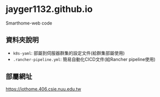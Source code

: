 # jayger1132.github.io
  Smarthome-web code 

## 資料夾說明
* `k8s-yaml`: 部屬到伺服器群集的設定文件(給群集部屬使用)
* `.rancher-pipeline.yml`: 簡易自動化CICD文件(給Rancher pipeline使用)

## 部屬網址
https://iothome.406.csie.nuu.edu.tw
